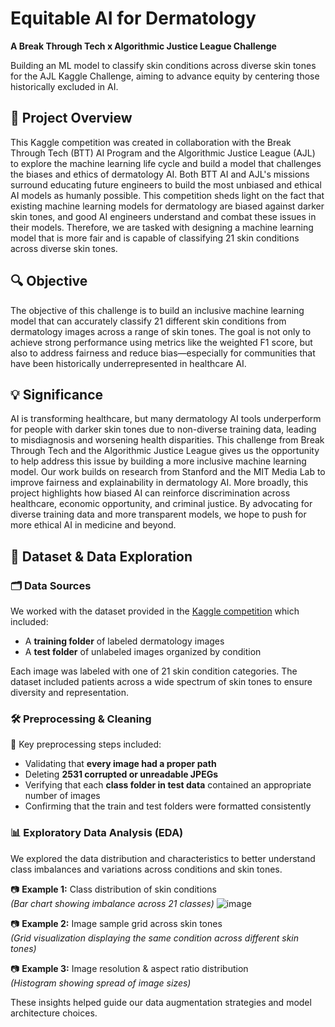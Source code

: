 # Equitable AI for Dermatology
**A Break Through Tech x Algorithmic Justice League Challenge**

Building an ML model to classify skin conditions across diverse skin tones for the AJL Kaggle Challenge, aiming to advance equity by centering those historically excluded in AI.

## 📌 Project Overview
This Kaggle competition was created in collaboration with the Break Through Tech (BTT) AI Program and the Algorithmic Justice League (AJL) to explore the machine learning life cycle and build a model that challenges the biases and ethics of dermatology AI.  Both BTT AI and AJL's missions surround educating future engineers to build the most unbiased and ethical AI models as humanly possible. This competition sheds light on the fact that existing machine learning models for dermatology are biased against darker skin tones, and good AI engineers understand and combat these issues in their models. Therefore, we are tasked with designing a machine learning model that is more fair and is capable of classifying 21 skin conditions across diverse skin tones.

## 🔍 Objective
The objective of this challenge is to build an inclusive machine learning model that can accurately classify 21 different skin conditions from dermatology images across a range of skin tones. The goal is not only to achieve strong performance using metrics like the weighted F1 score, but also to address fairness and reduce bias—especially for communities that have been historically underrepresented in healthcare AI.

## 💡 Significance
AI is transforming healthcare, but many dermatology AI tools underperform for people with darker skin tones due to non-diverse training data, leading to misdiagnosis and worsening health disparities. This challenge from Break Through Tech and the Algorithmic Justice League gives us the opportunity to help address this issue by building a more inclusive machine learning model. Our work builds on research from Stanford and the MIT Media Lab to improve fairness and explainability in dermatology AI. More broadly, this project highlights how biased AI can reinforce discrimination across healthcare, economic opportunity, and criminal justice. By advocating for diverse training data and more transparent models, we hope to push for more ethical AI in medicine and beyond.

## 📁 Dataset & Data Exploration

### 🗂️ Data Sources

We worked with the dataset provided in the [Kaggle competition](https://www.kaggle.com/competitions/bttai-ajl-2025) which included:
- A **training folder** of labeled dermatology images
- A **test folder** of unlabeled images organized by condition

Each image was labeled with one of 21 skin condition categories. The dataset included patients across a wide spectrum of skin tones to ensure diversity and representation.

### 🛠️ Preprocessing & Cleaning

🧼 Key preprocessing steps included:
- Validating that **every image had a proper path**
- Deleting **2531 corrupted or unreadable JPEGs**
- Verifying that each **class folder in test data** contained an appropriate number of images
- Confirming that the train and test folders were formatted consistently

### 📊 Exploratory Data Analysis (EDA)

We explored the data distribution and characteristics to better understand class imbalances and variations across conditions and skin tones.

📷 **Example 1:** Class distribution of skin conditions  
*(Bar chart showing imbalance across 21 classes)*
![image](https://github.com/user-attachments/assets/3ae62dd1-7906-4dd3-a961-2ec3b6d5458d)


📷 **Example 2:** Image sample grid across skin tones  
*(Grid visualization displaying the same condition across different skin tones)*

📷 **Example 3:** Image resolution & aspect ratio distribution  
*(Histogram showing spread of image sizes)*

These insights helped guide our data augmentation strategies and model architecture choices.


